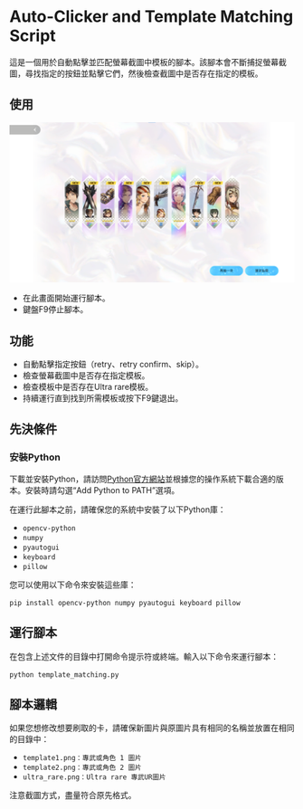 # Auto-Clicker and Template Matching Script

這是一個用於自動點擊並匹配螢幕截圖中模板的腳本。該腳本會不斷捕捉螢幕截圖，尋找指定的按鈕並點擊它們，然後檢查截圖中是否存在指定的模板。

## 使用

![示例圖片](screenshot.png)
- 在此畫面開始運行腳本。
- 鍵盤F9停止腳本。


## 功能

- 自動點擊指定按鈕（retry、retry confirm、skip）。
- 檢查螢幕截圖中是否存在指定模板。
- 檢查模板中是否存在Ultra rare模板。
- 持續運行直到找到所需模板或按下F9鍵退出。

## 先決條件

### 安裝Python

下載並安裝Python，請訪問[Python官方網站](https://www.python.org)並根據您的操作系統下載合適的版本。安裝時請勾選“Add Python to PATH”選項。

在運行此腳本之前，請確保您的系統中安裝了以下Python庫：

- `opencv-python`
- `numpy`
- `pyautogui`
- `keyboard`
- `pillow`

您可以使用以下命令來安裝這些庫：

```
pip install opencv-python numpy pyautogui keyboard pillow
```
## 運行腳本
在包含上述文件的目錄中打開命令提示符或終端。輸入以下命令來運行腳本：
```
python template_matching.py
```

## 腳本邏輯
如果您想修改想要刷取的卡，請確保新圖片與原圖片具有相同的名稱並放置在相同的目錄中：

- `template1.png：專武或角色 1 圖片` 
- `template2.png：專武或角色 2 圖片`
- `ultra_rare.png：Ultra rare 專武UR圖片`

注意截圖方式，盡量符合原先格式。
